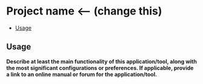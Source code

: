 # Project name <-- (change this)

* [Usage](#usage)

## Usage
**Describe at least the main functionality of this application/tool, along with the most significant configurations or preferences. If applicable, provide a link to an online manual or forum for the application/tool.**
